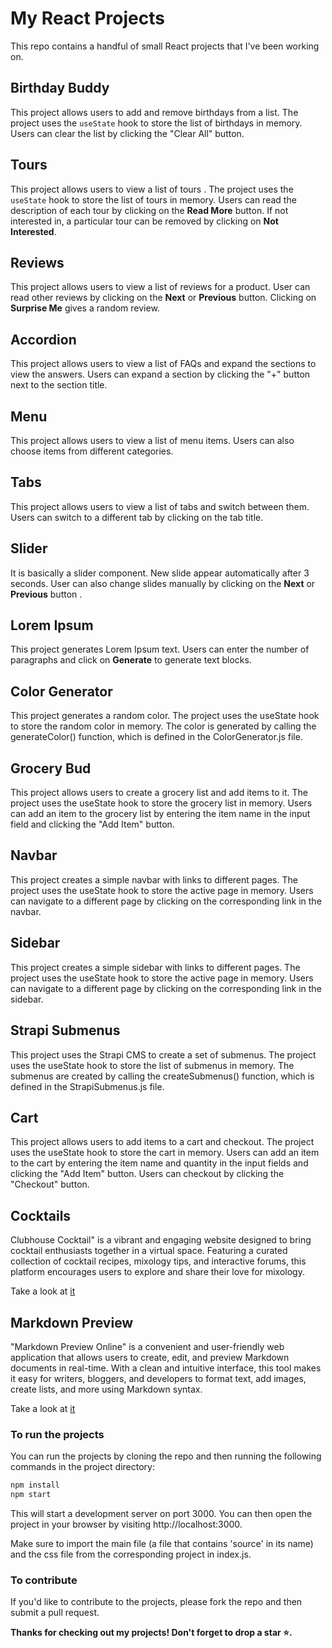 # My React Projects
This repo contains a handful of small React projects that I've been working on.

## Birthday Buddy

This project allows users to add and remove birthdays from a list. The project uses the `useState` hook to store the list of birthdays in memory. Users can clear the list by clicking the "Clear All" button.

## Tours

This project allows users to view a list of tours . The project uses the `useState` hook to store the list of tours in memory. Users can read the description of each tour by clicking on the **Read More** button. If not interested in, a particular tour can be removed by clicking on **Not Interested**.

## Reviews

This project allows users to view a list of reviews for a product. User can read other reviews by clicking on the **Next** or **Previous** button. Clicking on **Surprise Me** gives a random review.

## Accordion

This project allows users to view a list of FAQs and expand the sections to view the answers. Users can expand a section by clicking the "+" button next to the section title.

## Menu

This project allows users to view a list of menu items. Users can also choose items from different categories. 

## Tabs

This project allows users to view a list of tabs and switch between them. Users can switch to a different tab by clicking on the tab title.

## Slider

It is basically a slider component. New slide appear automatically after 3 seconds. User can also change slides manually by clicking on the **Next** or **Previous** button .  

## Lorem Ipsum

This project generates Lorem Ipsum text. Users can enter the number of paragraphs and click on **Generate** to generate text blocks.

## Color Generator

This project generates a random color. The project uses the useState hook to store the random color in memory. The color is generated by calling the generateColor() function, which is defined in the ColorGenerator.js file.

## Grocery Bud

This project allows users to create a grocery list and add items to it. The project uses the useState hook to store the grocery list in memory. Users can add an item to the grocery list by entering the item name in the input field and clicking the "Add Item" button.

## Navbar

This project creates a simple navbar with links to different pages. The project uses the useState hook to store the active page in memory. Users can navigate to a different page by clicking on the corresponding link in the navbar.

## Sidebar

This project creates a simple sidebar with links to different pages. The project uses the useState hook to store the active page in memory. Users can navigate to a different page by clicking on the corresponding link in the sidebar.

## Strapi Submenus

This project uses the Strapi CMS to create a set of submenus. The project uses the useState hook to store the list of submenus in memory. The submenus are created by calling the createSubmenus() function, which is defined in the StrapiSubmenus.js file.

## Cart

This project allows users to add items to a cart and checkout. The project uses the useState hook to store the cart in memory. Users can add an item to the cart by entering the item name and quantity in the input fields and clicking the "Add Item" button. Users can checkout by clicking the "Checkout" button.

## Cocktails

Clubhouse Cocktail" is a vibrant and engaging website designed to bring cocktail enthusiasts together in a virtual space. Featuring a curated collection of cocktail recipes, mixology tips, and interactive forums, this platform encourages users to explore and share their love for mixology. 

Take a look at [it](https://clubhouse-cocktail.netlify.app)

## Markdown Preview

"Markdown Preview Online" is a convenient and user-friendly web application that allows users to create, edit, and preview Markdown documents in real-time. With a clean and intuitive interface, this tool makes it easy for writers, bloggers, and developers to format text, add images, create lists, and more using Markdown syntax. 

Take a look at [it](https://online-markdown-preview.netlify.app)

### To run the projects
You can run the projects by cloning the repo and then running the following commands in the project directory:
```javascript
npm install
npm start
```
This will start a development server on port 3000. You can then open the project in your browser by visiting http://localhost:3000.

Make sure to import the main file (a file that contains 'source' in its name) and the css file from the corresponding project in  index.js.

### To contribute
If you'd like to contribute to the projects, please fork the repo and then submit a pull request.

**Thanks for checking out my projects!
Don't forget to drop a star ⭐.** 



